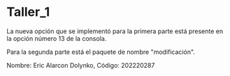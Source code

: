 # Taller_1

La nueva opción que se implementó para la primera parte está presente en la opción 
número 13 de la consola.

Para la segunda parte está el paquete de nombre "modificación".

Nombre: Eric Alarcon Dolynko, 
Código: 202220287
